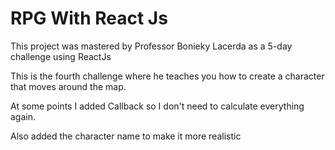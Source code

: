 # RPG With React Js

This project was mastered by Professor Bonieky Lacerda as a 5-day challenge using ReactJs

This is the fourth challenge where he teaches you how to create a character that moves around the map.

At some points I added Callback so I don't need to calculate everything again.

Also added the character name to make it more realistic
